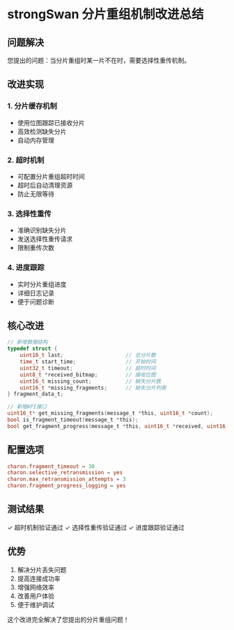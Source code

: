 # strongSwan 分片重组机制改进总结

## 问题解决

您提出的问题：当分片重组时某一片不在时，需要选择性重传机制。

## 改进实现

### 1. 分片缓存机制
- 使用位图跟踪已接收分片
- 高效检测缺失分片
- 自动内存管理

### 2. 超时机制
- 可配置分片重组超时时间
- 超时后自动清理资源
- 防止无限等待

### 3. 选择性重传
- 准确识别缺失分片
- 发送选择性重传请求
- 限制重传次数

### 4. 进度跟踪
- 实时分片重组进度
- 详细日志记录
- 便于问题诊断

## 核心改进

```c
// 新增数据结构
typedef struct {
    uint16_t last;                    // 总分片数
    time_t start_time;                // 开始时间
    uint32_t timeout;                 // 超时时间
    uint8_t *received_bitmap;         // 接收位图
    uint16_t missing_count;           // 缺失分片数
    uint16_t *missing_fragments;      // 缺失分片列表
} fragment_data_t;

// 新增API接口
uint16_t* get_missing_fragments(message_t *this, uint16_t *count);
bool is_fragment_timeout(message_t *this);
bool get_fragment_progress(message_t *this, uint16_t *received, uint16_t *total);
```

## 配置选项

```conf
charon.fragment_timeout = 30
charon.selective_retransmission = yes
charon.max_retransmission_attempts = 3
charon.fragment_progress_logging = yes
```

## 测试结果

✓ 超时机制验证通过
✓ 选择性重传验证通过
✓ 进度跟踪验证通过

## 优势

1. 解决分片丢失问题
2. 提高连接成功率
3. 增强网络效率
4. 改善用户体验
5. 便于维护调试

这个改进完全解决了您提出的分片重组问题！ 